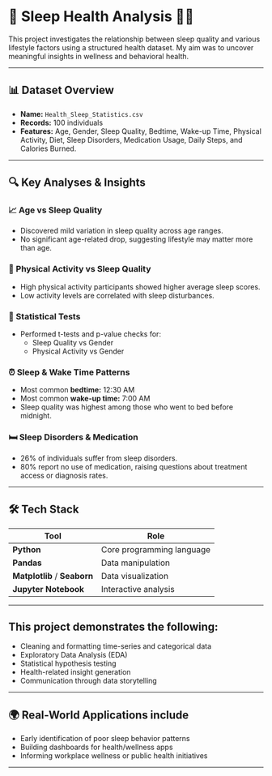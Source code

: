 # 🛌 Sleep Health Analysis 🧠💤

This project investigates the relationship between sleep quality and various lifestyle factors using a structured health dataset. My aim was to uncover meaningful insights in wellness and behavioral health.


---

## 📊 Dataset Overview

- **Name:** `Health_Sleep_Statistics.csv`
- **Records:** 100 individuals
- **Features:** Age, Gender, Sleep Quality, Bedtime, Wake-up Time, Physical Activity, Diet, Sleep Disorders, Medication Usage, Daily Steps, and Calories Burned.

---

## 🔍 Key Analyses & Insights

### 📈 Age vs Sleep Quality
- Discovered mild variation in sleep quality across age ranges.
- No significant age-related drop, suggesting lifestyle may matter more than age.

### 🏃 Physical Activity vs Sleep Quality
- High physical activity participants showed higher average sleep scores.
- Low activity levels are correlated with sleep disturbances.

### 🔬 Statistical Tests
- Performed t-tests and p-value checks for:
  - Sleep Quality vs Gender
  - Physical Activity vs Gender

### ⏰ Sleep & Wake Time Patterns
- Most common **bedtime:** 12:30 AM
- Most common **wake-up time:** 7:00 AM
- Sleep quality was highest among those who went to bed before midnight.

### 🛏️ Sleep Disorders & Medication
- 26% of individuals suffer from sleep disorders.
- 80% report no use of medication, raising questions about treatment access or diagnosis rates.

---

## 🛠️ Tech Stack

| Tool       | Role                          |
|------------|-------------------------------|
| **Python** | Core programming language     |
| **Pandas** | Data manipulation             |
| **Matplotlib** / **Seaborn** | Data visualization |
| **Jupyter Notebook** | Interactive analysis     |

---

## This project demonstrates the following:

- Cleaning and formatting time-series and categorical data
- Exploratory Data Analysis (EDA)
- Statistical hypothesis testing
- Health-related insight generation
- Communication through data storytelling

---

## 🌍 Real-World Applications include

- Early identification of poor sleep behavior patterns
- Building dashboards for health/wellness apps
- Informing workplace wellness or public health initiatives

---



